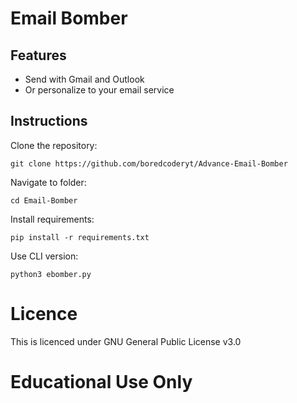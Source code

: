 # Email Bomber



## Features

* Send with Gmail and Outlook
* Or personalize to your email service


## Instructions

Clone the repository:

```
git clone https://github.com/boredcoderyt/Advance-Email-Bomber
```

Navigate to folder:

```
cd Email-Bomber
```

Install requirements:
```
pip install -r requirements.txt
```

Use CLI version:
```
python3 ebomber.py
```
# Licence
This is licenced under GNU General Public License v3.0
 
 # Educational Use Only
